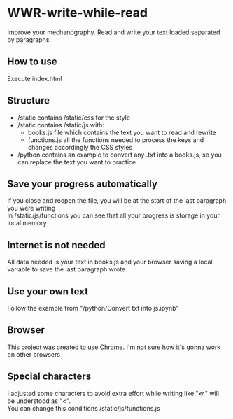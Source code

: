 # WWR-write-while-read
Improve your mechanography. Read and write your text loaded separated by paragraphs.

## How to use
Execute index.html

## Structure
- /static contains /static/css for the style  
- /static contains /static/js with:
  +  books.js file which contains the text you want to read and rewrite
  +  functions.js all the functions needed to process the keys and changes accordingly the CSS styles
- /python contains an example to convert any .txt into a books.js, so you can replace the text you want to practice

## Save your progress automatically
If you close and reopen the file, you will be at the start of the last paragraph you were writing  
In /static/js/functions you can see that all your progress is storage in your local memory

## Internet is not needed
All data needed is your text in books.js and your browser saving a local variable to save the last paragraph wrote

## Use your own text
Follow the example from "/python/Convert txt into js.ipynb"

## Browser
This project was created to use Chrome. I'm not sure how it's gonna work on other browsers

## Special characters
I adjusted some characters to avoid extra effort while writing like "≪" will be understood as "<".  
You can change this conditions /static/js/functions.js
